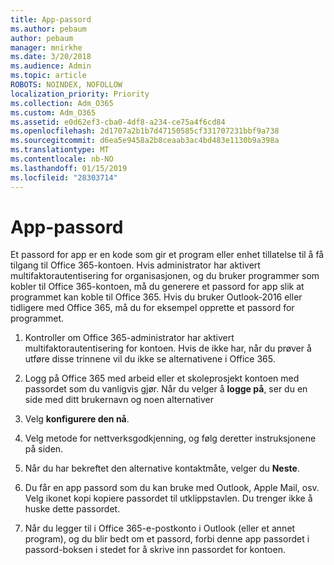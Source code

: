```yaml
---
title: App-passord
ms.author: pebaum
author: pebaum
manager: mnirkhe
ms.date: 3/20/2018
ms.audience: Admin
ms.topic: article
ROBOTS: NOINDEX, NOFOLLOW
localization_priority: Priority
ms.collection: Adm_O365
ms.custom: Adm_O365
ms.assetid: e0d62ef3-cba0-4df8-a234-ce75a4f6cd84
ms.openlocfilehash: 2d1707a2b1b7d47150585cf331707231bbf9a738
ms.sourcegitcommit: d6ea5e9458a2b8ceaab3ac4bd483e1130b9a398a
ms.translationtype: MT
ms.contentlocale: nb-NO
ms.lasthandoff: 01/15/2019
ms.locfileid: "28303714"
---
```

# <a name="app-passwords"></a>App-passord

Et passord for app er en kode som gir et program eller enhet tillatelse til å få tilgang til Office 365-kontoen. Hvis administrator har aktivert multifaktorautentisering for organisasjonen, og du bruker programmer som kobler til Office 365-kontoen, må du generere et passord for app slik at programmet kan koble til Office 365. Hvis du bruker Outlook-2016 eller tidligere med Office 365, må du for eksempel opprette et passord for programmet.
  
1. Kontroller om Office 365-administrator har aktivert multifaktorautentisering for kontoen. Hvis de ikke har, når du prøver å utføre disse trinnene vil du ikke se alternativene i Office 365.
    
2. Logg på Office 365 med arbeid eller et skoleprosjekt kontoen med passordet som du vanligvis gjør. Når du velger å **logge på**, ser du en side med ditt brukernavn og noen alternativer 
    
3. Velg **konfigurere den nå**. 
    
4. Velg metode for nettverksgodkjenning, og følg deretter instruksjonene på siden.
    
5. Når du har bekreftet den alternative kontaktmåte, velger du **Neste**. 
    
6. Du får en app passord som du kan bruke med Outlook, Apple Mail, osv. Velg ikonet kopi kopiere passordet til utklippstavlen. Du trenger ikke å huske dette passordet. 
    
7. Når du legger til i Office 365-e-postkonto i Outlook (eller et annet program), og du blir bedt om et passord, forbi denne app passordet i passord-boksen i stedet for å skrive inn passordet for kontoen. 
    

